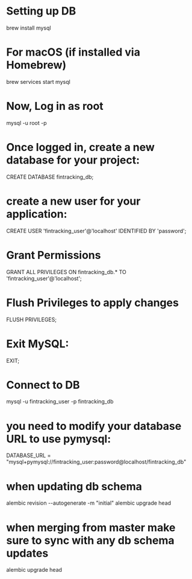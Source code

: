 # Setting up DB

brew install mysql

# For macOS (if installed via Homebrew)

brew services start mysql

# Now, Log in as root

mysql -u root -p

# Once logged in, create a new database for your project:

CREATE DATABASE fintracking_db;

# create a new user for your application:

CREATE USER 'fintracking_user'@'localhost' IDENTIFIED BY 'password';

# Grant Permissions

GRANT ALL PRIVILEGES ON fintracking_db.\* TO 'fintracking_user'@'localhost';

# Flush Privileges to apply changes

FLUSH PRIVILEGES;

# Exit MySQL:

EXIT;

# Connect to DB

mysql -u fintracking_user -p fintracking_db

# you need to modify your database URL to use pymysql:

DATABASE_URL = "mysql+pymysql://fintracking_user:password@localhost/fintracking_db"

# when updating db schema

alembic revision --autogenerate -m "initial"
alembic upgrade head

# when merging from master make sure to sync with any db schema updates

alembic upgrade head
